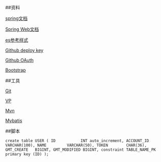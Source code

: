 ##资料

[spring文档](https://spring.io/guides)

[Spring Web文档](https://spring.io/guides/gs/serving-web-content/)

[es参考样式](https://elasticsearch.cn)

[Github deploy key](https://developer.githun.com/v3/guides/managing-deploy-keys/#deploy-keys/)

[Github OAuth](https://developer.github.com/apps/building-oauth-apps/creating-an-oauth-app/)

[Bootstrap](https://v3.bootcss.com/getting-started/)

##工具

[Git](https：//git-scm.com/download)

[VP](https://www.visual-paradigm.com)

[Mvn](https://mvnrepository.com/)

[Mybatis](http://mybatis.org/spring-boot-starter/mybatis-spring-boot-autoconfigure/)


##脚本

`
 create table USER
 (
     ID           INT auto_increment,
     ACCOUNT_ID   VARCHAR(100),
     NAME         VARCHAR(50),
     TOKEN        CHAR(36),
     GMT_CREATE   BIGINT,
     GMT_MODIFIED BIGINT,
     constraint TABLE_NAME_PK
         primary key (ID)
 );
 `
